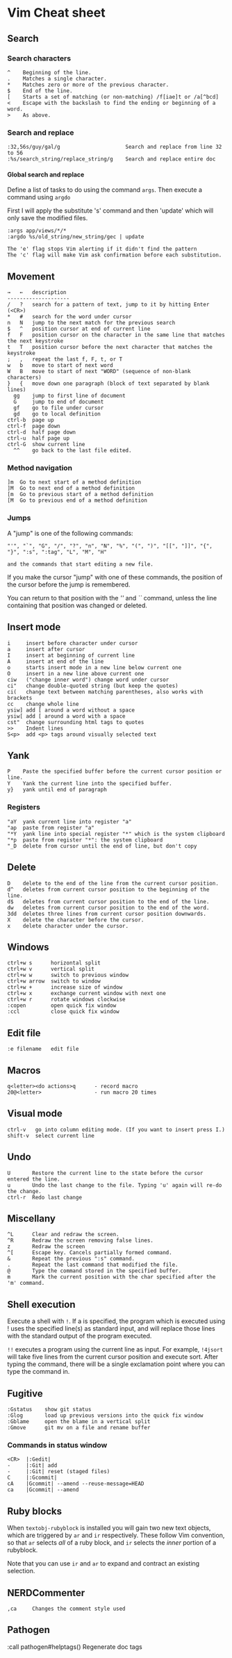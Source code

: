 # Vim Cheat sheet

## Search

### Search characters

    ^    Beginning of the line.
    .    Matches a single character. 
    *    Matches zero or more of the previous character. 
    $    End of the line.
    [    Starts a set of matching (or non-matching) /f[iae]t or /a[^bcd] 
    <    Escape with the backslash to find the ending or beginning of a word. 
    >    As above.

### Search and replace

    :32,56s/guy/gal/g                     Search and replace from line 32 to 56 
    :%s/search_string/replace_string/g    Search and replace entire doc 

#### Global search and replace

Define a list of tasks to do using the command `args`. Then execute a command using `argdo` 

First I will apply the substitute 's' command and then 'update' which will only save the modified files.

    :args app/views/*/*
    :argdo %s/old_string/new_string/gec | update

    The 'e' flag stops Vim alerting if it didn't find the pattern
    The 'c' flag will make Vim ask confirmation before each substitution.

## Movement

    →   ←   description
    --------------------
    /   ?   search for a pattern of text, jump to it by hitting Enter (<CR>)
    *   #   search for the word under cursor
    n   N   jump to the next match for the previous search
    $   ^   position cursor at end of current line
    f   F   position cursor on the character in the same line that matches the next keystroke
    t   T   position cursor before the next character that matches the keystroke
    ;   ,   repeat the last f, F, t, or T
    w   b   move to start of next word
    W   B   move to start of next "WORD" (sequence of non-blank characters)
    }   {   move down one paragraph (block of text separated by blank lines)
      gg    jump to first line of document
      G     jump to end of document
      gf    go to file under cursor
      gd    go to local definition
    ctrl-b  page up
    ctrl-f  page down
    ctrl-d  half page down
    ctrl-u  half page up
    ctrl-G  show current line
      ^^    go back to the last file edited. 

### Method navigation

    ]m  Go to next start of a method definition
    ]M  Go to next end of a method definition
    [m  Go to previous start of a method definition
    [M  Go to previous end of a method definition


### Jumps

A "jump" is one of the following commands: 

    "'", "`", "G", "/", "?", "n", "N", "%", "(", ")", "[[", "]]", "{", "}", ":s", ":tag", "L", "M", "H"

    and the commands that start editing a new file.

If you make the cursor "jump" with one of these commands, the position of the cursor before the jump is remembered.

You can return to that position with the _''_ and _``_ command, unless the line containing that position was changed or deleted.

## Insert mode

    i     insert before character under cursor
    a     insert after cursor
    I     insert at beginning of current line
    A     insert at end of the line
    o     starts insert mode in a new line below current one
    O     insert in a new line above current one
    ciw   ("change inner word") change word under cursor
    ci"   change double-quoted string (but keep the quotes)
    ci(   change text between matching parentheses, also works with brackets
    cc    change whole line
    ysiw] add [ around a word without a space
    ysiw[ add [ around a word with a space
    cst"  change surrounding html tags to quotes
    >>    Indent lines
    S<p>  add <p> tags around visually selected text

## Yank

    P    Paste the specified buffer before the current cursor position or line.
    Y    Yank the current line into the specified buffer. 
    y}   yank until end of paragraph

### Registers

    "aY  yank current line into register "a"
    "ap  paste from register "a"
    "*Y  yank line into special register "*" which is the system clipboard
    "*p  paste from register "*": the system clipboard
    "_D  delete from cursor until the end of line, but don't copy


## Delete 

    D    delete to the end of the line from the current cursor position. 
    d^   deletes from current cursor position to the beginning of the line. 
    d$   deletes from current cursor position to the end of the line. 
    dw   deletes from current cursor position to the end of the word. 
    3dd  deletes three lines from current cursor position downwards. 
    X    delete the character before the cursor. 
    x    delete character under the cursor.

## Windows 

    ctrl+w s      horizontal split
    ctrl+w v      vertical split
    ctrl+w w      switch to previous window
    ctrl+w arrow  switch to window
    ctrl+w +      increase size of window
    ctrl+w x      exchange current window with next one
    ctrl+w r      rotate windows clockwise 
    :copen        open quick fix window
    :ccl          close quick fix window

## Edit file

    :e filename   edit file

## Macros 

    q<letter><do actions>q      - record macro
    20@<letter>                 - run macro 20 times

## Visual mode

    ctrl-v   go into column editing mode. (If you want to insert press I.)
    shift-v  select current line

## Undo

    U       Restore the current line to the state before the cursor entered the line. 
    u       Undo the last change to the file. Typing 'u' again will re-do the change. 
    ctrl-r  Redo last change

## Miscellany 

    ^L      Clear and redraw the screen. 
    ^R      Redraw the screen removing false lines. 
    z       Redraw the screen
    ^[      Escape key. Cancels partially formed command. 
    &       Repeat the previous ":s" command. 
    .       Repeat the last command that modified the file. 
    @       Type the command stored in the specified buffer. 
    m       Mark the current position with the char specified after the 'm' command. 

## Shell execution

Execute a shell with `!`. If a is specified, the program which is executed using ! uses the specified line(s) as standard input, and will replace those lines with the standard output of the program executed.

`!!` executes a program using the current line as input. For example, `!4jsort` will take five lines from the current cursor position and execute sort. After typing the command, there will be a single exclamation point where you can type the command in. 

## Fugitive

    :Gstatus    show git status
    :Glog       load up previous versions into the quick fix window
    :Gblame     open the blame in a vertical split
    :Gmove      git mv on a file and rename buffer

### Commands in status window

    <CR>  |:Gedit|
    -     |:Git| add
    -     |:Git| reset (staged files)
    C     |:Gcommit|
    cA    |Gcommit| --amend --reuse-message=HEAD
    ca    |Gcommit| --amend


## Ruby blocks

When `textobj-rubyblock` is installed you will gain two new text objects, which are triggered by `ar` and `ir` respectively. These follow Vim convention, so that `ar` selects _all_ of a ruby block, and `ir` selects the _inner_ portion of a rubyblock. 

Note that you can use `ir` and `ar` to expand and contract an existing selection.

## NERDCommenter

    ,ca     Changes the comment style used

## Pathogen

   :call pathogen#helptags()    Regenerate doc tags 
